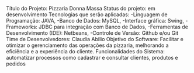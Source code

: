 Título do Projeto: Pizzaria Donna Massa
Status do projeto: em desenvolvimento
Tecnologias que serão aplicadas: -Linguagem de Programação: JAVA, -Banco de Dados: MySQL, -Interface gráfica: Swing, -Frameworks: JDBC para integração com Banco de Dados, 
-Ferramentas de Desenvolvimento (IDE): Netbeans, -Controle de Versão: Github e/ou Git
Time de Desenvolvedores: Claudia Abilio
Objetivo do Software: Facilitar e otimizar o gerenciamento das operações da pizzaria, melhorando a eficiência e a experiência do cliente. 
Funcionalidades do Sistema: automatizar processos como cadastrar e consultar clientes, produtos e pedidos
